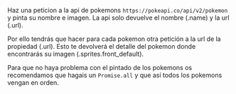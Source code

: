 Haz una peticion a la api de pokemons `https://pokeapi.co/api/v2/pokemon` y pinta su nombre e imagen. La api solo devuelve el nombre (.name) y la url (.url). 

Por ello tendrás que hacer para cada pokemon otra petición a la url de la propiedad (.url). Esto te devolverá el detalle del pokemon donde encontrarás su imagen (.sprites.front_default). 

Para que no haya problema con el pintado de los pokemons os recomendamos que hagais un `Promise.all` y que así todos los pokemons vengan en orden.

